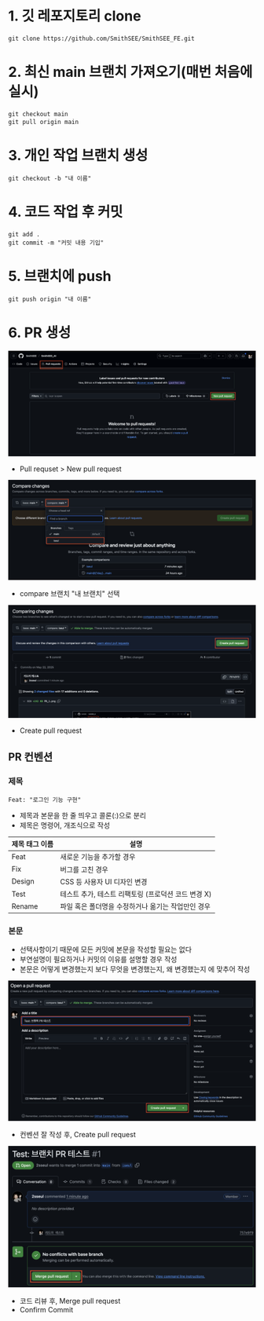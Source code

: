 # 1. 깃 레포지토리 clone

```
git clone https://github.com/SmithSEE/SmithSEE_FE.git
```

# 2. 최신 main 브랜치 가져오기(매번 처음에 실시)

```
git checkout main
git pull origin main
```

# 3. 개인 작업 브랜치 생성

```
git checkout -b "내 이름"
```

# 4. 코드 작업 후 커밋

```
git add .
git commit -m "커밋 내용 기입"
```

# 5. 브랜치에 push

```
git push origin "내 이름"
```

# 6. PR 생성

![alt text](/Image//PR_1.png)

- Pull requset > New pull request

![alt text](/Image/PR_2.png)

- compare 브랜치 "내 브랜치" 선택

![alt text](/Image/PR_3.png)

- Create pull request

## PR 컨벤션

### 제목

    Feat: "로그인 기능 구현"

- 제목과 본문을 한 줄 띄우고 콜론(:)으로 분리
- 제목은 명령어, 개조식으로 작성

| 제목 태그 이름 | 설명                                                |
| -------------- | --------------------------------------------------- |
| Feat           | 새로운 기능을 추가할 경우                           |
| Fix            | 버그를 고친 경우                                    |
| Design         | CSS 등 사용자 UI 디자인 변경                        |
| Test           | 테스트 추가, 테스트 리팩토링 (프로덕션 코드 변경 X) |
| Rename         | 파일 혹은 폴더명을 수정하거나 옮기는 작업만인 경우  |

### 본문

- 선택사항이기 때문에 모든 커밋에 본문을 작성할 필요는 없다
- 부연설명이 필요하거나 커밋의 이유를 설명할 경우 작성
- 본문은 어떻게 변경했는지 보다 무엇을 변경했는지, 왜 변경했는지 에 맞추어 작성

![alt text](/Image/PR_4.png)

- 컨벤션 잘 작성 후, Create pull request

![alt text](/Image/PR_5.png)

- 코드 리뷰 후, Merge pull request
- Confirm Commit
